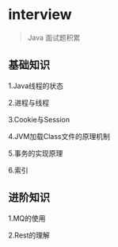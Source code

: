 # interview

> Java 面试题积累

## 基础知识

1.Java线程的状态

2.进程与线程

3.Cookie与Session

4.JVM加载Class文件的原理机制

5.事务的实现原理

6.索引

## 进阶知识

1.MQ的使用

2.Rest的理解